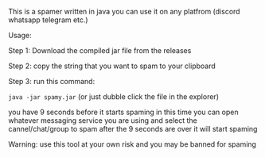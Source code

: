 This is a spamer written in java you can use it on any platfrom (discord whatsapp telegram etc.) 

Usage:

Step 1: Download the compiled jar file from the releases

Step 2: copy the string that you want to spam to your clipboard

Step 3: run this command:

`java -jar spamy.jar`
(or just dubble click the file in the explorer)

you have 9 seconds before it starts spaming in this time you can open whatever messaging service you are using and select the cannel/chat/group to spam after the 9 seconds are over it will start spaming 

Warning: use this tool at your own risk and you may be banned for spaming
